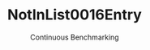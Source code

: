 ---
layout: default
title: NotInList0016Entry
subtitle: Continuous Benchmarking
selected: In
expanded: Benchmarking
benchmark: /individual_results/NotInList0016Entry.html
---